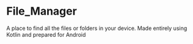 # File_Manager
A place to find all the files or folders in your device. Made entirely using Kotlin and prepared for Android
